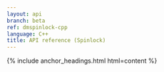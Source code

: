 ```yaml
---
layout: api
branch: beta
ref: dmspinlock-cpp
language: C++
title: API reference (Spinlock)
---
```

{% include anchor_headings.html html=content %}